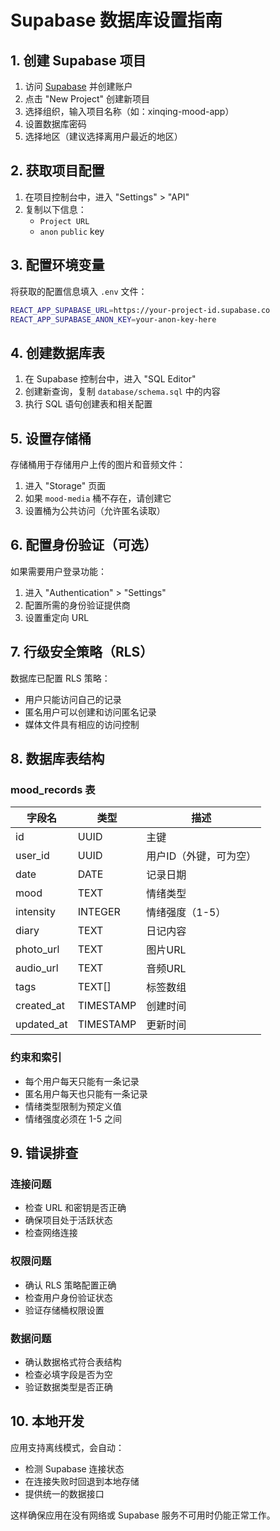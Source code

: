 # Supabase 数据库设置指南

## 1. 创建 Supabase 项目

1. 访问 [Supabase](https://supabase.com) 并创建账户
2. 点击 "New Project" 创建新项目
3. 选择组织，输入项目名称（如：xinqing-mood-app）
4. 设置数据库密码
5. 选择地区（建议选择离用户最近的地区）

## 2. 获取项目配置

1. 在项目控制台中，进入 "Settings" > "API"
2. 复制以下信息：
   - `Project URL`
   - `anon` `public` key

## 3. 配置环境变量

将获取的配置信息填入 `.env` 文件：

```bash
REACT_APP_SUPABASE_URL=https://your-project-id.supabase.co
REACT_APP_SUPABASE_ANON_KEY=your-anon-key-here
```

## 4. 创建数据库表

1. 在 Supabase 控制台中，进入 "SQL Editor"
2. 创建新查询，复制 `database/schema.sql` 中的内容
3. 执行 SQL 语句创建表和相关配置

## 5. 设置存储桶

存储桶用于存储用户上传的图片和音频文件：

1. 进入 "Storage" 页面
2. 如果 `mood-media` 桶不存在，请创建它
3. 设置桶为公共访问（允许匿名读取）

## 6. 配置身份验证（可选）

如果需要用户登录功能：

1. 进入 "Authentication" > "Settings"
2. 配置所需的身份验证提供商
3. 设置重定向 URL

## 7. 行级安全策略（RLS）

数据库已配置 RLS 策略：
- 用户只能访问自己的记录
- 匿名用户可以创建和访问匿名记录
- 媒体文件具有相应的访问控制

## 8. 数据库表结构

### mood_records 表

| 字段名 | 类型 | 描述 |
|--------|------|------|
| id | UUID | 主键 |
| user_id | UUID | 用户ID（外键，可为空） |
| date | DATE | 记录日期 |
| mood | TEXT | 情绪类型 |
| intensity | INTEGER | 情绪强度（1-5） |
| diary | TEXT | 日记内容 |
| photo_url | TEXT | 图片URL |
| audio_url | TEXT | 音频URL |
| tags | TEXT[] | 标签数组 |
| created_at | TIMESTAMP | 创建时间 |
| updated_at | TIMESTAMP | 更新时间 |

### 约束和索引

- 每个用户每天只能有一条记录
- 匿名用户每天也只能有一条记录
- 情绪类型限制为预定义值
- 情绪强度必须在 1-5 之间

## 9. 错误排查

### 连接问题
- 检查 URL 和密钥是否正确
- 确保项目处于活跃状态
- 检查网络连接

### 权限问题
- 确认 RLS 策略配置正确
- 检查用户身份验证状态
- 验证存储桶权限设置

### 数据问题
- 确认数据格式符合表结构
- 检查必填字段是否为空
- 验证数据类型是否正确

## 10. 本地开发

应用支持离线模式，会自动：
- 检测 Supabase 连接状态
- 在连接失败时回退到本地存储
- 提供统一的数据接口

这样确保应用在没有网络或 Supabase 服务不可用时仍能正常工作。